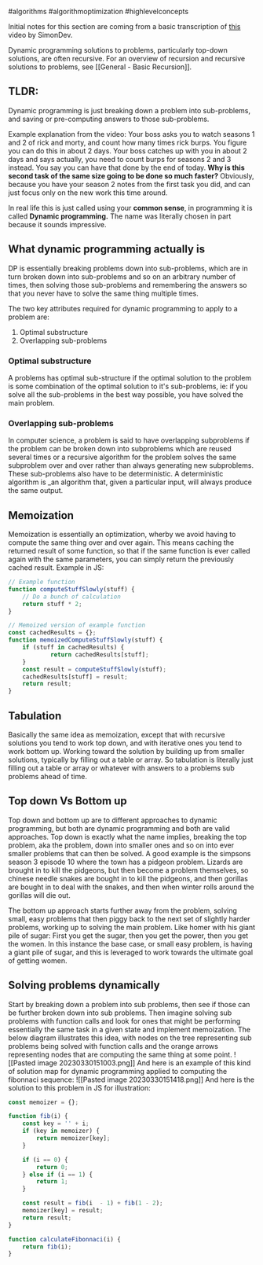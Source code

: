 #algorithms #algorithmoptimization #highlevelconcepts

Initial notes for this section are coming from a basic transcription of [this](https://www.youtube.com/watch?v=6z4ePR7YYa8) video by SimonDev.

Dynamic programming solutions to problems, particularly top-down solutions, are often recursive. For an overview of recursion and recursive solutions to problems, see [[General - Basic Recursion]].

## TLDR:
Dynamic programming is just breaking down a problem into sub-problems, and saving or pre-computing answers to those sub-problems.

Example explanation from the video: 
Your boss asks you to watch seasons 1 and 2 of rick and morty, and count how many times rick burps. You figure you can do this in about 2 days. Your boss catches up with you in about 2 days and says actually, you need to count burps for seasons 2 and 3 instead. You say you can have that done by the end of today. **Why is this second task of the same size going to be done so much faster?** Obviously, because you have your season 2 notes from the first task you did, and can just focus only on the new work this time around.

In real life this is just called using your **common sense**, in programming it is called **Dynamic programming.** The name was literally chosen in part because it sounds impressive.

## What dynamic programming actually is
DP is essentially breaking problems down into sub-problems, which are in turn broken down into sub-problems and so on an arbitrary number of times, then solving those sub-problems and remembering the answers so that you never have to solve the same thing multiple times.

The two key attributes required for dynamic programming to apply to a problem are:
1. Optimal substructure
2. Overlapping sub-problems

### Optimal substructure
A problems has optimal sub-structure if the optimal solution to the problem is some combination of the optimal solution to it's sub-problems, ie: if you solve all the sub-problems in the best way possible, you have solved the main problem.

### Overlapping sub-problems
In computer science, a problem is said to have overlapping subproblems if the problem can be broken down into subproblems which are reused several times or a recursive algorithm for the problem solves the same subproblem over and over rather than always generating new subproblems. These sub-problems also have to be deterministic. A deterministic algorithm is _an algorithm that, given a particular input, will always produce the same output.

## Memoization
Memoization is essentially an optimization, wherby we avoid having to compute the same thing over and over again. This means caching the returned result of some function, so that if the same function is ever called again with the same parameters, you can simply return the previously cached result.
Example in JS:
```js
// Example function
function computeStuffSlowly(stuff) {
	// Do a bunch of calculation
	return stuff * 2;
}

// Memoized version of example function
const cachedResults = {};
function memoizedComputeStuffSlowly(stuff) {
	if (stuff in cachedResults) {
			return cachedResults[stuff];
	}
	const result = computeStuffSlowly(stuff);
	cachedResults[stuff] = result;
	return result;	
}
```

## Tabulation
Basically the same idea as memoization, except that with recursive solutions you tend to work top down, and with iterative ones you tend to work bottom up. Working toward the solution by building up from smaller solutions, typically by filling out a table or array. So tabulation is literally just filling out a table or array or whatever with answers to a problems sub problems ahead of time.

## Top down Vs Bottom up
Top down and bottom up are to different approaches to dynamic programming, but both are dynamic programming and both are valid approaches. Top down is exactly what the name implies, breaking the top problem, aka the problem, down into smaller ones and so on into ever smaller problems that can then be solved. A good example is the simpsons season 3 episode 10 where the town has a pidgeon problem. Lizards are brought in to kill the pidgeons, but then become a problem themselves, so chinese needle snakes are bought in to kill the pidgeons, and then gorillas are bought in to deal with the snakes, and then when winter rolls around the gorillas will die out.

The bottom up approach starts further away from the problem, solving small, easy problems that then piggy back to the next set of slightly harder problems, working up to solving the main problem. Like homer with his giant pile of sugar: First you get the sugar, then you get the power, then you get the women. In this instance the base case, or small easy problem, is having a giant pile of sugar, and this is leveraged to work towards the ultimate goal of getting women.

## Solving problems dynamically
Start by breaking down a problem into sub problems, then see if those can be further broken down into sub problems. Then imagine solving sub problems with function calls and look for ones that might be performing essentially the same task in a given state and implement memoization. The below diagram illustrates this idea, with nodes on the tree representing sub problems being solved with function calls and the orange arrows representing nodes that are computing the same thing at some point.
![[Pasted image 20230330151003.png]]
And here is an example of this kind of solution map for dynamic programming applied to computing the fibonnaci sequence:
![[Pasted image 20230330151418.png]]
And here is the solution to this problem in JS for illustration:
```js
const memoizer = {};

function fib(i) {
	const key = '' + i;
	if (key in memoizer) {
		return memoizer[key];
	}

	if (i == 0) {
		return 0;
	} else if (i == 1) {
		return 1;
	}

	const result = fib(i  - 1) + fib(1 - 2);
	memoizer[key] = result;
	return result;
}

function calculateFibonnaci(i) {
	return fib(i);
}
```